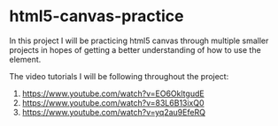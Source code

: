 # html5-canvas-practice

In this project I will be practicing html5 canvas
through multiple smaller projects in hopes of
getting a better understanding of how to use
the element.

The video tutorials I will be following
throughout the project:
1. https://www.youtube.com/watch?v=EO6OkltgudE
2. https://www.youtube.com/watch?v=83L6B13ixQ0
3. https://www.youtube.com/watch?v=yq2au9EfeRQ